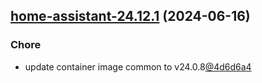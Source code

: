 

## [home-assistant-24.12.1](https://github.com/cyr-ius/truenas-charts/compare/home-assistant-24.12.0...home-assistant-24.12.1) (2024-06-16)

### Chore

- update container image common to v24.0.8[@4d6d6a4](https://github.com/4d6d6a4)
  
  
